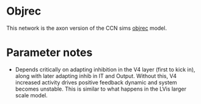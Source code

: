 # Objrec

This network is the axon version of the CCN sims [objrec](https://github.com/compcogneuro/sims/tree/main/ch6/objrec) model.

# Parameter notes

* Depends critically on adapting inhibition in the V4 layer (first to kick in), along with later adapting inhib in IT and Output.  Without this, V4 increased activity drives positive feedback dynamic and system becomes unstable. This is similar to what happens in the LVis larger scale model.

